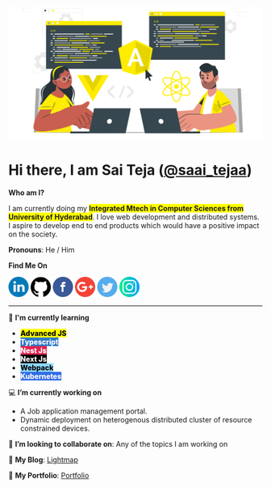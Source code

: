 
<img src="/images/banner.png">

<!-- <div style="text-align:center;display:flex;justify-content:center;">

![Sai Teja's Github Profile Views](https://komarev.com/ghpvc/?username=saiteja13427&color=yellow&style=for-the-badge)

</div> -->

# Hi there, I am Sai Teja ([@saai_tejaa](https://saiteja13427.github.io))</h1>


**Who am I?**

I am currently doing my <strong><span style="background-color:yellow">Integrated Mtech in Computer Sciences from University of Hyderabad</span></strong>. I love web development and distributed systems. I aspire to develop end to end products which would have a positive impact on the society.


**Pronouns**: He / Him

**Find Me On**
<div>
<a href="https://www.linkedin.com/in/saai-tejaa/"><img src="/logos/linkedin.png" width="40" /></a>
<a href="https://github.com/saiteja13427"><img src="/logos/github-logo.png" width="40" /></a>
<a href="https://www.facebook.com/sai.baadshah.7/"><img src="/logos/facebook.png" width="40" /></a>
<a href="mailto:saiteja13427@gmail.com"><img src="/logos/google-plus.png" width="40" /></a>
<a href="https://twitter.com/saai_tejaa"><img src="/logos/twitter.png" width="40" /></a>
<a href="https://www.instagram.com/saai_tejaa"><img src="/logos/instagram.png" width="40" /></a>
</div>

<hr style="height:1px;background-color:#000">

📕 **I'm currently learning** 
- <span style="background-color:yellow;color:black;font-weight:800"> Advanced JS </span>
- <span style="background-color:#3178c6;color:white;font-weight:800"> Typescript </span>
- <span style="background-color:#E0234E;color:white;font-weight:800"> Nest Js </span>
- <span style="background-color:#000;color:white;font-weight:800"> Next Js </span>
- <span style="background-color:#8dd6f9;color:black;font-weight:800"> Webpack </span>
- <span style="background-color:#326ce5;color:white;font-weight:800"> Kubernetes </span>


💻 **I’m currently working on** 
- A Job application management portal.
- Dynamic deployment on heterogenous distributed cluster of resource constrained devices.


👯 **I’m looking to collaborate on**: Any of the topics I am working on


📰 **My Blog**: [Lightmap](https://lightmap.dev/)

👨 **My Portfolio**: [Portfolio](https://saiteja13427.github.io)


